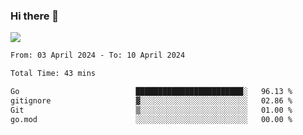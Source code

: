 ### Hi there 👋️

![](https://komarev.com/ghpvc/?username=Loner1024)

<!--START_SECTION:waka-->

```txt
From: 03 April 2024 - To: 10 April 2024

Total Time: 43 mins

Go                          ████████████████████████░   96.13 %
gitignore                   ▓░░░░░░░░░░░░░░░░░░░░░░░░   02.86 %
Git                         ▒░░░░░░░░░░░░░░░░░░░░░░░░   01.00 %
go.mod                      ░░░░░░░░░░░░░░░░░░░░░░░░░   00.00 %
```

<!--END_SECTION:waka-->



